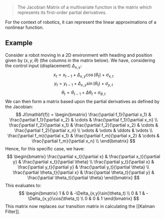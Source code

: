 > The Jacobian Matrix of a multivariate function is the matrix which represents its first-order partial derivatives.

For the context of robotics, it can represent the linear approximations of a nonlinear function.

## Example
Consider a robot moving in a 2D environment with heading and position given by $(x, y, \theta)$ (the columns in the matrix below). We have, considering the control input (displacement) $\Delta_{x,y}$:
$$
x_t = x_{t-1} + \Delta_{x,y}\cos(\theta_t)+\sigma_{x,t}
$$
$$
y_t = y_{t-1} + \Delta_{x,y}\sin(\theta_t)+\sigma_{y,t}
$$
$$
\theta_t = \theta_{t-1} + \Delta\theta_t+\sigma_{\theta,t}
$$
We can then form a matrix based upon the partial derivatives as defined by the Jacobian:
$$
J(\mathbf{f}) = \begin{bmatrix}
\frac{\partial f_1}{\partial x_1} & \frac{\partial f_1}{\partial x_2} & \cdots & \frac{\partial f_1}{\partial x_n} \\
\frac{\partial f_2}{\partial x_1} & \frac{\partial f_2}{\partial x_2} & \cdots & \frac{\partial f_2}{\partial x_n} \\
\vdots & \vdots & \ddots & \vdots \\
\frac{\partial f_m}{\partial x_1} & \frac{\partial f_m}{\partial x_2} & \cdots & \frac{\partial f_m}{\partial x_n} \\
\end{bmatrix}
$$
Hence, for this specific case, we have:
$$
\begin{bmatrix}
\frac{\partial x_t}{\partial x} & \frac{\partial x_t}{\partial y} & \frac{\partial x_t}{\partial \theta} \\ 
\frac{\partial y_t}{\partial x} & \frac{\partial y_t}{\partial y} & \frac{\partial y_t}{\partial \theta} \\
\frac{\partial \theta_t}{\partial x} & \frac{\partial \theta_t}{\partial y} & \frac{\partial \theta_t}{\partial \theta}
\end{bmatrix}
$$
This evaluates to:
$$
\begin{bmatrix}
1 & 0 & -\Delta_{x,y}\sin(\theta_t) \\
0 & 1 & -\Delta_{x,y}\cos(\theta_t) \\
0 & 0 & 1
\end{bmatrix}
$$
This matrix now replaces our transition matrix in calculating the [[Kalman Filter]].